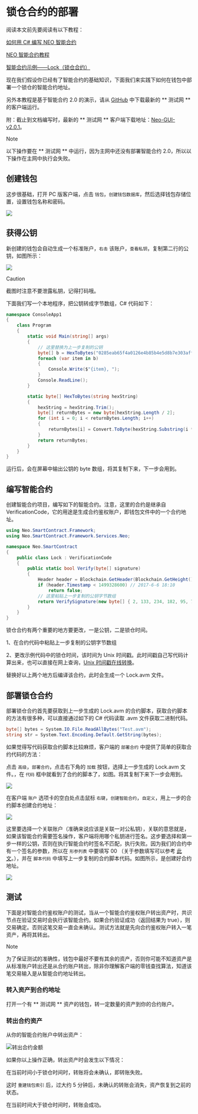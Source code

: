 # 锁仓合约的部署

阅读本文前先要阅读有以下教程：

[如何用 C# 编写 NEO 智能合约](../getting-started.md)

[NEO 智能合约教程](../tutorial.md)

[智能合约示例——Lock（锁仓合约）](Lock.md)

现在我们假设你已经有了智能合约的基础知识，下面我们来实践下如何在钱包中部署一个锁仓的智能合约地址。

另外本教程是基于智能合约 2.0 的演示，请从 [GitHub](https://github.com/neo-project/neo-gui/releases) 中下载最新的 ** 测试网 ** 的客户端运行。

附：截止到文档编写时，最新的 ** 测试网 ** 客户端下载地址：[Neo-GUI-v2.0.1](https://github.com/neo-project/neo-gui/releases/tag/v2.0.1)。

> [!Note]
> 以下操作要在 ** 测试网 ** 中运行，因为主网中还没有部署智能合约 2.0，所以以下操作在主网中执行会失败。

## 创建钱包

这步很基础，打开 PC 版客户端，点击 ` 钱包 `，` 创建钱包数据库 `，然后选择钱包存储位置，设置钱包名称和密码。

![](assets/lock2_1.png)

## 获得公钥

新创建的钱包会自动生成一个标准账户，` 右击 ` 该账户，` 查看私钥 `，复制第二行的公钥，如图所示：

![](assets/lock2_2.png)

> [!Caution]
> 截图时注意不要泄露私钥，记得打码哦。

下面我们写一个本地程序，把公钥转成字节数组，C# 代码如下：

```c#
namespace ConsoleApp1
{
    class Program
    {
        static void Main(string[] args)
        {
            // 这里替换为上一步复制的公钥
            byte[] b = HexToBytes("0285eab65f4a0126e4b85b4e5d8b7e303aff7efb360d595f2e3189bb90487ad5aa"); 
            foreach (var item in b)
            {
                Console.Write($"{item}, ");
            }
            Console.ReadLine();
        }

        static byte[] HexToBytes(string hexString)
        {
            hexString = hexString.Trim();
            byte[] returnBytes = new byte[hexString.Length / 2];
            for (int i = 0; i < returnBytes.Length; i++)
            {
                returnBytes[i] = Convert.ToByte(hexString.Substring(i * 2, 2), 16);
            }
            return returnBytes;
        }
    }
}
```

运行后，会在屏幕中输出公钥的 byte 数组，将其复制下来，下一步会用到。

## 编写智能合约

创建智能合约项目，编写如下的智能合约。注意，这里的合约是继承自 VerificationCode，它的用途是生成合约鉴权账户，即钱包文件中的一个合约地址。

```c#
using Neo.SmartContract.Framework;
using Neo.SmartContract.Framework.Services.Neo;

namespace Neo.SmartContract
{
    public class Lock : VerificationCode
    {
        public static bool Verify(byte[] signature)
        {
            Header header = Blockchain.GetHeader(Blockchain.GetHeight());
            if (header.Timestamp < 1499328600) // 2017-6-6 18:10
                return false;
            // 这里粘贴上一步复制的公钥字节数组
            return VerifySignature(new byte[] { 2, 133, 234, 182, 95, 74, 1, 38, 228, 184, 91, 78, 93, 139, 126, 48, 58, 255, 126, 251, 54, 13, 89, 95, 46, 49, 137, 187, 144, 72, 122, 213, 170 }, signature);
        }
    }
}
```

锁仓合约有两个重要的地方要更改，一是公钥，二是锁仓时间。

1、在合约代码中粘贴上一步复制的公钥字节数组

2、更改示例代码中的锁仓时间，该时间为 Unix 时间戳。此时间戳自己写代码计算出来，也可以直接在网上查询，[Unix 时间戳在线转换](https://unixtime.51240.com/)。

替换好以上两个地方后编译该合约，此时会生成一个 Lock.avm 文件。

## 部署锁仓合约

部署锁仓合约首先要获取到上一步生成的 Lock.avm 的合约脚本，获取合约脚本的方法有很多种，可以直接通过如下的 C# 代码读取 .avm 文件获取二进制代码。

```c#
byte[] bytes = System.IO.File.ReadAllBytes("Test.avm");
string str = System.Text.Encoding.Default.GetString(bytes);
```

如果觉得写代码获取合约脚本比较麻烦，客户端的 ` 部署合约 ` 中提供了简单的获取合约代码的方法：

点击 ` 高级 `，` 部署合约 `，点击右下角的 ` 加载 ` 按钮，选择上一步生成的 Lock.avm 文件。，在 ` 代码 ` 框中就看到了合约的脚本了，如图。将其复制下来下一步会用到。

![](assets/lock2_5.png)

在客户端 ` 账户 ` 选项卡的空白处点击鼠标 ` 右键 `，` 创建智能合约 `，` 自定义 `，用上一步的合约脚本创建合约地址：

![](assets/lock2_7.png)



这里要选择一个关联账户（准确来说应该是关联一对公私钥），关联的意思就是，如果该智能合约需要签名操作，客户端将用哪个私钥进行签名。这步要选择和第一步一样的公钥，否则在执行智能合约时签名不匹配，执行失败。因为我们的合约中有一个签名的参数，所以在 ` 形参列表 ` 中要填写 00 （关于参数填写可以参考 [此文](Parameter.md)。），并在 ` 脚本代码 ` 中填写上一步复制的合约脚本代码。如图所示，是创建好合约地址。

![](assets/lock2_8.png)



## 测试

下面是对智能合约鉴权账户的测试，当从一个智能合约鉴权账户转出资产时，共识节点在验证交易时会执行该智能合约。如果合约验证成功（返回结果为 true），则交易确定。否则这笔交易一直会未确认。测试方法就是先向合约鉴权账户转入一笔资产，再将其转出。

> [!Note]
> 为了保证测试的准确性，钱包中最好不要有其余的资产，否则你可能不知道资产是从标准账户转出还是从合约账户转出，除非你理解客户端的零钱查找算法，知道该笔交易输入是从智能合约地址转出。

### 转入资产到合约地址

打开一个有 ** 测试网 ** 资产的钱包，转一定数量的资产到你的合约账户。

### 转出合约资产

从你的智能合约账户中转出资产：

![转出合约金额](assets/lock2_11.png)

如果你以上操作正确，转出资产时会发生以下情况：

在当前时间小于锁仓时间时，转账将会未确认，即转账失败。

这时 ` 重建钱包索引 ` 后，过大约 5 分钟后，未确认的转账会消失，资产恢复到之前的状态。

在当前时间大于锁仓时间时，转账会成功。

